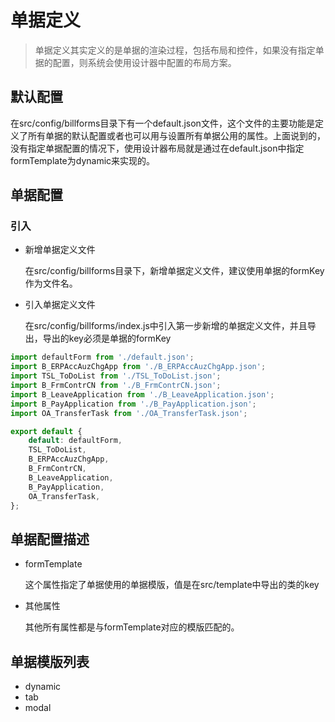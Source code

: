 # 单据定义
>单据定义其实定义的是单据的渲染过程，包括布局和控件，如果没有指定单据的配置，则系统会使用设计器中配置的布局方案。

## 默认配置
在src/config/billforms目录下有一个default.json文件，这个文件的主要功能是定义了所有单据的默认配置或者也可以用与设置所有单据公用的属性。上面说到的，没有指定单据配置的情况下，使用设计器布局就是通过在default.json中指定formTemplate为dynamic来实现的。

## 单据配置

### 引入
* 新增单据定义文件

    在src/config/billforms目录下，新增单据定义文件，建议使用单据的formKey作为文件名。
* 引入单据定义文件

    在src/config/billforms/index.js中引入第一步新增的单据定义文件，并且导出，导出的key必须是单据的formKey

```javascript
import defaultForm from './default.json';
import B_ERPAccAuzChgApp from './B_ERPAccAuzChgApp.json';
import TSL_ToDoList from './TSL_ToDoList.json';
import B_FrmContrCN from './B_FrmContrCN.json';
import B_LeaveApplication from './B_LeaveApplication.json';
import B_PayApplication from './B_PayApplication.json';
import OA_TransferTask from './OA_TransferTask.json';

export default {
    default: defaultForm,
    TSL_ToDoList,
    B_ERPAccAuzChgApp,
    B_FrmContrCN,
    B_LeaveApplication,
    B_PayApplication,
    OA_TransferTask,
};

```

## 单据配置描述
* formTemplate

    这个属性指定了单据使用的单据模版，值是在src/template中导出的类的key
* 其他属性
    
    其他所有属性都是与formTemplate对应的模版匹配的。

## 单据模版列表
* dynamic
* tab
* modal